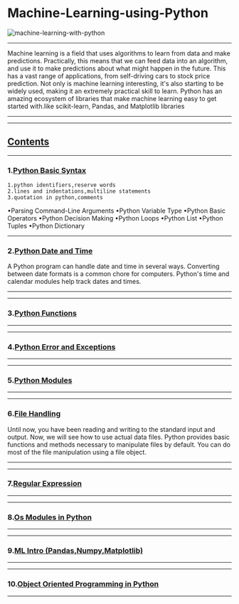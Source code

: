 # Machine-Learning-using-Python
![machine-learning-with-python](https://user-images.githubusercontent.com/29937202/41456775-21aecb7e-709f-11e8-8734-2f9baa51cc72.png)
***
Machine learning is a field that uses algorithms to learn from data and make predictions. Practically, this means that we can feed data into an algorithm, and use it to make predictions about what might happen in the future. This has a vast range of applications, from self-driving cars to stock price prediction. Not only is machine learning interesting, it's also starting to be widely used, making it an extremely practical skill to learn.
Python has an amazing ecosystem of libraries that make machine learning easy to get started with.like scikit-learn, Pandas, and Matplotlib libraries
***
***
## [Contents](https://github.com/sam2702/Machine-Learning-using-Python)
***

### 1.[Python Basic Syntax](https://github.com/sam2702/Machine-Learning-using-Python)

```
1.python identifiers,reserve words
2.lines and indentations,multiline statements
3.quotation in python,comments
```
•Parsing Command-Line Arguments
•Python Variable Type
•Python Basic Operators
•Python Decision Making
•Python Loops
•Python List
•Python Tuples
•Python Dictionary
***
### 2.[Python Date and Time](https://github.com/sam2702/Machine-Learning-using-Python/blob/master/Python%20Date%20and%20Time.py)
A Python program can handle date and time in several ways. Converting between date formats is a common chore for computers. Python's time and calendar modules help track dates and times.
***
***
### 3.[Python Functions](https://github.com/sam2702/Machine-Learning-using-Python/blob/master/function.py)
***
***
### 4.[Python Error and Exceptions](https://github.com/sam2702/Machine-Learning-using-Python/tree/master/Exceptions)
***
***
### 5.[Python Modules](https://github.com/sam2702/Machine-Learning-using-Python/blob/master/IPYNB/Module.ipynb)
***
***
### 6.[File Handling](https://github.com/sam2702/Machine-Learning-using-Python/blob/master/IPYNB/File%20handling.ipynb)
Until now, you have been reading and writing to the standard input and output. Now, we will see how to use actual data files.
Python provides basic functions and methods necessary to manipulate files by default. You can do most of the file manipulation using a file object.
***
***
### 7.[Regular Expression](https://github.com/sam2702/Machine-Learning-using-Python/blob/master/IPYNB/Regular%2Bexpression.ipynb)
***
***
### 8.[Os Modules in Python](https://github.com/sam2702/Machine-Learning-using-Python/blob/master/IPYNB/OS%2BModule.ipynb)
***
***
### 9.[ML Intro (Pandas,Numpy,Matplotlib)](https://github.com/sam2702/Machine-Learning-using-Python/tree/master/ML)
***
***
### 10.[Object Oriented Programming in Python](https://github.com/sam2702/Machine-Learning-using-Python/tree/master/OOPs)
***
